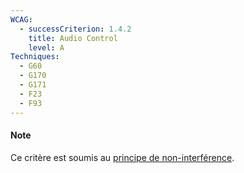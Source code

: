 ```yaml
---
WCAG:
  - successCriterion: 1.4.2
    title: Audio Control
    level: A
Techniques:
  - G60
  - G170
  - G171
  - F23
  - F93
---
```


#### Note

Ce critère est soumis au [principe de non-interférence](../../obligations/evaluation-conformite/#principe-de-non-interférence).
